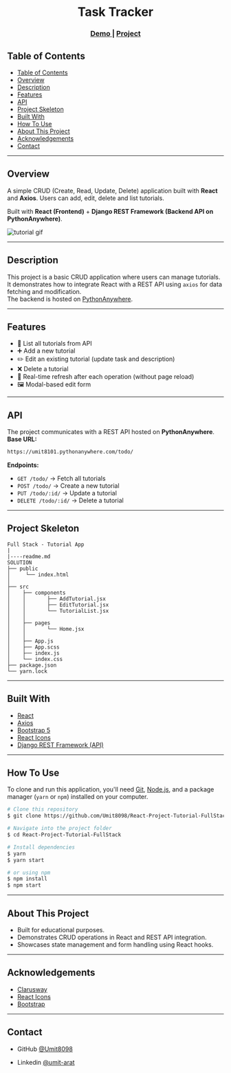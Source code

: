 
<h1 align="center">Task Tracker</h1>

<div align="center">
  <h3>
    <a href="https://umit8098.github.io/React-Project-Tutorial-FullStack/">
      Demo
    </a>
     | 
    <a href="https://umit8098.github.io/React-Project-Tutorial-FullStack/">
      Project
    </a>
  </h3>
</div>

## Table of Contents

- [Table of Contents](#table-of-contents)
- [Overview](#overview)
- [Description](#description)
- [Features](#features)
- [API](#api)
- [Project Skeleton](#project-skeleton)
- [Built With](#built-with)
- [How To Use](#how-to-use)
- [About This Project](#about-this-project)
- [Acknowledgements](#acknowledgements)
- [Contact](#contact)

---

## Overview

A simple CRUD (Create, Read, Update, Delete) application built with **React** and **Axios**.
Users can add, edit, delete and list tutorials.

Built with **React (Frontend)** + **Django REST Framework (Backend API on PythonAnywhere)**.

![tutorial gif](tutorial.gif)

---

## Description

This project is a basic CRUD application where users can manage tutorials.  
It demonstrates how to integrate React with a REST API using `axios` for data fetching and modification.  
The backend is hosted on [PythonAnywhere](https://www.pythonanywhere.com/).  

---

## Features
- 📌 List all tutorials from API  
- ➕ Add a new tutorial  
- ✏️ Edit an existing tutorial (update task and description)  
- ❌ Delete a tutorial  
- 🔄 Real-time refresh after each operation (without page reload)  
- 🖼️ Modal-based edit form  
  
---

## API

The project communicates with a REST API hosted on **PythonAnywhere**.
**Base URL:**

```bash
https://umit8101.pythonanywhere.com/todo/
```

**Endpoints:**

* `GET /todo/` → Fetch all tutorials
* `POST /todo/` → Create a new tutorial
* `PUT /todo/:id/` → Update a tutorial
* `DELETE /todo/:id/` → Delete a tutorial

---

## Project Skeleton

```
Full Stack - Tutorial App
|
|----readme.md   
SOLUTION
├── public
│     └── index.html
│  
├── src
│    ├── components
│    │       ├── AddTutorial.jsx
│    │       ├── EditTutorial.jsx
│    │       └── TutorialList.jsx 
│    │            
│    ├── pages
│    │       └── Home.jsx
│    │
│    ├── App.js
│    ├── App.scss
│    ├── index.js
│    └── index.css
├── package.json
└── yarn.lock
```

---

## Built With

* [React](https://react.dev/)
* [Axios](https://axios-http.com/)
* [Bootstrap 5](https://getbootstrap.com/)
* [React Icons](https://react-icons.github.io/react-icons/)
* [Django REST Framework (API)](https://www.django-rest-framework.org/)


---

## How To Use

To clone and run this application, you'll need [Git](https://git-scm.com/), [Node.js](https://nodejs.org/), and a package manager (`yarn` or `npm`) installed on your computer.

```bash
# Clone this repository
$ git clone https://github.com/Umit8098/React-Project-Tutorial-FullStack.git

# Navigate into the project folder
$ cd React-Project-Tutorial-FullStack

# Install dependencies
$ yarn  
$ yarn start

# or using npm
$ npm install
$ npm start
```

---

## About This Project

* Built for educational purposes.
* Demonstrates CRUD operations in React and REST API integration.
* Showcases state management and form handling using React hooks.

---

## Acknowledgements
- [Clarusway](https://clarusway.com/)
- [React Icons](https://react-icons.github.io/react-icons/)
- [Bootstrap](https://getbootstrap.com/)

---

## Contact

<!-- - Website [your-website.com](https://{your-web-site-link}) -->
- GitHub [@Umit8098](https://github.com/Umit8098)

- Linkedin [@umit-arat](https://linkedin.com/in/umit-arat/)
<!-- - Twitter [@your-twitter](https://{twitter.com/your-username}) -->
